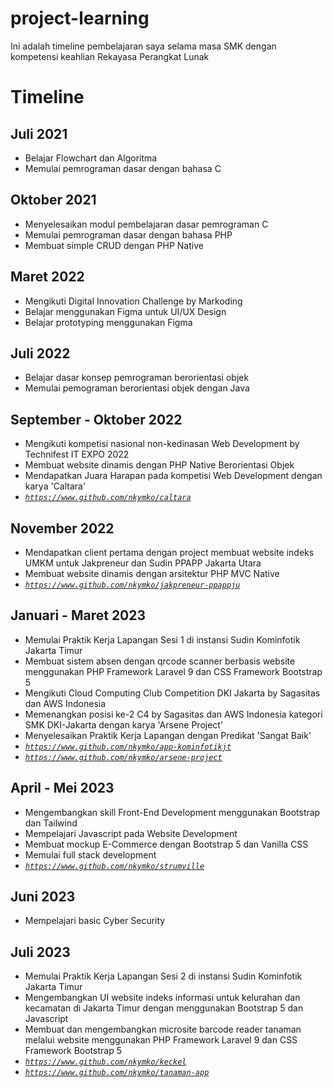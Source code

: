 # project-learning
Ini adalah timeline pembelajaran saya selama masa SMK dengan kompetensi keahlian Rekayasa Perangkat Lunak

# Timeline

## Juli 2021
- Belajar Flowchart dan Algoritma
- Memulai pemrograman dasar dengan bahasa C

## Oktober 2021
- Menyelesaikan modul pembelajaran dasar pemrograman C
- Memulai pemrograman dasar dengan bahasa PHP
- Membuat simple CRUD dengan PHP Native

## Maret 2022
- Mengikuti Digital Innovation Challenge by Markoding
- Belajar menggunakan Figma untuk UI/UX Design
- Belajar prototyping menggunakan Figma

## Juli 2022
- Belajar dasar konsep pemrograman berorientasi objek
- Memulai pemograman berorientasi objek dengan Java

## September - Oktober 2022
- Mengikuti kompetisi nasional non-kedinasan Web Development by Technifest IT EXPO 2022
- Membuat website dinamis dengan PHP Native Berorientasi Objek
- Mendapatkan Juara Harapan pada kompetisi Web Development dengan karya 'Caltara'
- <a target="_BLANK" href="https://www.github.com/nkymko/caltara">_`https://www.github.com/nkymko/caltara`_<a>

## November 2022
- Mendapatkan client pertama dengan project membuat website indeks UMKM untuk Jakpreneur dan Sudin PPAPP Jakarta Utara
- Membuat website dinamis dengan arsitektur PHP MVC Native
- <a target="_BLANK" href="https://www.github.com/nkymko/jakpreneur-ppappju">_`https://www.github.com/nkymko/jakpreneur-ppappju`_</a>

## Januari - Maret 2023
- Memulai Praktik Kerja Lapangan Sesi 1 di instansi Sudin Kominfotik Jakarta Timur
- Membuat sistem absen dengan qrcode scanner berbasis website menggunakan PHP Framework Laravel 9 dan CSS Framework Bootstrap 5
- Mengikuti Cloud Computing Club Competition DKI Jakarta by Sagasitas dan AWS Indonesia
- Memenangkan posisi ke-2 C4 by Sagasitas dan AWS Indonesia kategori SMK DKI-Jakarta dengan karya 'Arsene Project'
- Menyelesaikan Praktik Kerja Lapangan dengan Predikat 'Sangat Baik'
- <a target="_BLANK" href="https://www.github.com/nkymko/app-kominfotikjt">_`https://www.github.com/nkymko/app-kominfotikjt`_</a>
- <a target="_BLANK" href="https://www.github.com/nkymko/arsene-project">_`https://www.github.com/nkymko/arsene-project`_</a>

## April - Mei 2023
- Mengembangkan skill Front-End Development menggunakan Bootstrap dan Tailwind
- Mempelajari Javascript pada Website Development
- Membuat mockup E-Commerce dengan Bootstrap 5 dan Vanilla CSS
- Memulai full stack development
- <a target="_BLANK" href="https://www.github.com/nkymko/strumville">_`https://www.github.com/nkymko/strumville`_</a>

## Juni 2023
- Mempelajari basic Cyber Security

## Juli 2023
- Memulai Praktik Kerja Lapangan Sesi 2 di instansi Sudin Kominfotik Jakarta Timur
- Mengembangkan UI website indeks informasi untuk kelurahan dan kecamatan di Jakarta Timur dengan menggunakan Bootstrap 5 dan Javascript
- Membuat dan mengembangkan microsite barcode reader tanaman melalui website menggunakan PHP Framework Laravel 9 dan CSS Framework Bootstrap 5
- <a target="_BLANK" href="https://www.github.com/nkymko/keckel">_`https://www.github.com/nkymko/keckel`_</a>
- <a target="_BLANK" href="https://www.github.com/nkymko/tanaman-app">_`https://www.github.com/nkymko/tanaman-app`_</a>
